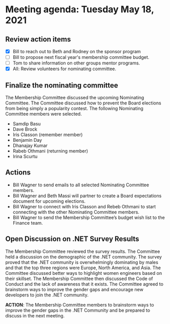 # Meeting agenda: Tuesday May 18, 2021

## Review action items

- [X] Bill to reach out to Beth and Rodney on the sponsor program
- [ ] Bill to propose next fiscal year's membership committee budget.
- [ ] Tom to share information on other groups mentor programs.
- [X] All: Review volunteers for nominating committee.

## Finalize the nominating committee

The Membership Committee discussed the upcoming Nominating Committee. The Committee discussed how to prevent the Board elections from being simply a popularity contest. The following Nominating Committee members were selected. 

- Samdip Basu
- Dave Brock
- Iris Classon (remember member)
- Benjamin Day
- Dhanajay Kumar
- Rabeb Othmani (returning member)
- Irina Scurtu

## Actions

- Bill Wagner to send emails to all selected Nominating Committee members.
- Bill Wagner and Beth Massi will partner to create a Board expectations document for upcoming elections.
- Bill Wagner to connect with Iris Classon and Rebeb Othmani to start connecting with the other Nominating Committee members.
- Bill Wagner to send the Membership Committee’s budget wish list to the Finance team.

## Open Discussion on .NET Survey Results

The Membership Committee reviewed the survey results. The Committee held a discussion on the demographic of the .NET community. The survey proved that the .NET community is overwhelmingly dominating by males and that the top three regions were Europe, North America, and Asia. The Committee discussed better ways to highlight women engineers based on their skillset. The Membership Committee then discussed the Code of Conduct and the lack of awareness that it exists. The Committee agreed to brainstorm ways to improve the gender gaps and encourage new developers to join the .NET community.

**ACTION**: The Membership Committee members to brainstorm ways to improve the gender gaps in the .NET Community and be prepared to discuss in the next meeting.

